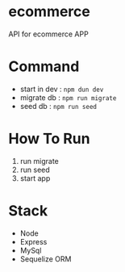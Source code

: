 # ecommerce

API for ecommerce APP

# Command

- start in dev : `npm dun dev`
- migrate db : `npm run migrate`
- seed db : `npm run seed`

# How To Run

1. run migrate
2. run seed
3. start app

# Stack

- Node
- Express
- MySql
- Sequelize ORM

